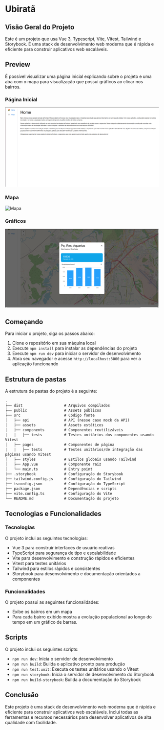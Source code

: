 # Ubiratã
## Visão Geral do Projeto
Este é um projeto que usa Vue 3, Typescript, Vite, Vitest, Tailwind e Storybook. É uma stack de desenvolvimento web moderna que é rápida e eficiente para construir aplicativos web escaláveis.

## Preview
É possível visualizar uma página inicial explicando sobre o projeto e uma aba com o mapa para visualização que possui gráficos ao clicar nos bairros.
### Página Inicial
<img src="src/assets/images/home.png" alt="Página Inicial">

### Mapa
<img src="src/assets/images/map.png" alt="Mapa">

### Gráficos
<img src="src/assets/images/grafico.png" alt="Gráfico de Barras">

## Começando
Para iniciar o projeto, siga os passos abaixo:

1. Clone o repositório em sua máquina local
2. Execute `npm install` para instalar as dependências do projeto
3. Execute `npm run dev` para iniciar o servidor de desenvolvimento
4. Abra seu navegador e acesse `http://localhost:3000` para ver a aplicação funcionando

## Estrutura de pastas
A estrutura de pastas do projeto é a seguinte:

```
.
├── dist                   # Arquivos compilados
├── public                 # Assets públicos
├── src                    # Código fonte
│   ├── api                # API (nesse caso mock da API)
│   ├── assets             # Assets estáticos
│   ├── components         # Componentes reutilizáveis
|   |   ├── tests          # Testes unitários dos componentes usando Vitest
│   ├── pages              # Componentes de página
|   |   ├── tests          # Testes unitários/de integração das páginas usando Vitest
│   ├── styles             # Estilos globais usando Tailwind
│   ├── App.vue            # Componente raiz
│   └── main.ts            # Entry point
├── .storybook             # Configuração do Storybook
├── tailwind.config.js     # Configuração do Tailwind
├── tsconfig.json          # Configuração do TypeScript
├── package.json           # Dependências e scripts
├── vite.config.ts         # Configuração do Vite
└── README.md              # Documentação do projeto
```

## Tecnologias e Funcionalidades
### Tecnologias
O projeto inclui as seguintes tecnologias:

- Vue 3 para construir interfaces de usuário reativas
- TypeScript para segurança de tipo e escalabilidade
- Vite para desenvolvimento e construção rápidos e eficientes
- Vitest para testes unitários
- Tailwind para estilos rápidos e consistentes
- Storybook para desenvolvimento e documentação orientados a componentes

### Funcionalidades
O projeto possui as seguintes funcionalidades:
- Exibe os bairros em um mapa
- Para cada bairro exibido mostra a evolução populacional ao longo do tempo em um gráfico de
barras.

## Scripts
O projeto inclui os seguintes scripts:

- `npm run dev`: Inicia o servidor de desenvolvimento
- `npm run build`: Builda o aplicativo pronto para produção
- `npm run test:unit`: Executa os testes unitários usando o Vitest
- `npm run storybook`: Inicia o servidor de desenvolvimento do Storybook
- `npm run build-storybook`: Builda a documentação do Storybook

## Conclusão
Este projeto é uma stack de desenvolvimento web moderna que é rápida e eficiente para construir aplicativos web escaláveis. Inclui todas as ferramentas e recursos necessários para desenvolver aplicativos de alta qualidade com facilidade.
